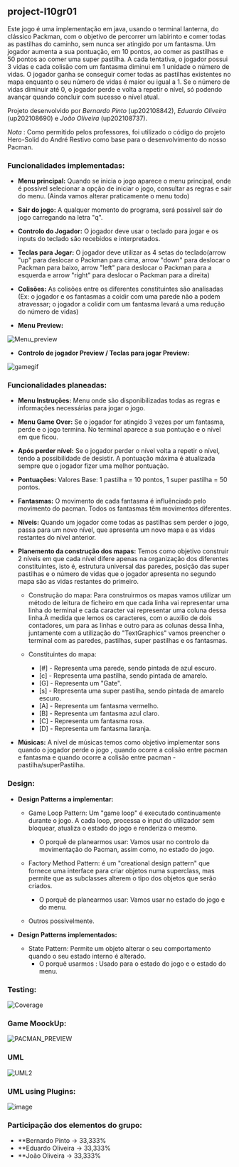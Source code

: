 ﻿## project-l10gr01

Este jogo é uma implementação em java, usando o terminal lanterna, do clássico Packman, com o objetivo de percorrer um labirinto e comer todas as pastilhas do caminho, sem nunca ser atingido por um fantasma. Um jogador aumenta a sua pontuação, em 10 pontos, ao comer as pastilhas e 50 pontos ao comer uma super pastilha. A cada tentativa, o jogador possui 3 vidas e cada colisão com um fantasma diminui em 1 unidade o número de vidas. O jogador ganha se conseguir comer todas as pastilhas existentes no mapa enquanto o seu número de vidas é maior ou igual a 1. Se o número de vidas diminuir até 0, o jogador perde e volta a repetir o nível, só podendo avançar quando concluir com sucesso o nível atual.

Projeto desenvolvido por *Bernardo Pinto* (up202108842), *Eduardo Oliveira* (up202108690) e *João Oliveira* (up202108737).

*Nota* : Como permitido pelos professores, foi utilizado o código do projeto Hero-Solid do André Restivo como base para o desenvolvimento do nosso Pacman.


### Funcionalidades implementadas:

- **Menu principal:** Quando se inicia o jogo aparece o menu principal, onde é possível selecionar a opção de iniciar o jogo, consultar as regras e sair do menu. (Ainda vamos alterar praticamente o menu todo)

- **Sair do jogo:** A qualquer momento do programa, será possível sair do jogo carregando na letra "q".

- **Controlo do Jogador:** O jogador deve usar o teclado para jogar e os inputs do teclado são recebidos e interpretados.

- **Teclas para Jogar:** O jogador deve utilizar as 4 setas do teclado(arrow "up" para deslocar o Packman para cima, arrow "down" para deslocar o Packman para baixo, arrow "left" para deslocar o Packman para a esquerda e arrow "right" para deslocar o Packman para a direita)

- **Colisões:** As colisões entre os diferentes constituintes são analisadas (Ex: o jogador e os fantasmas a coidir com uma parede não a podem atravessar; o jogador a colidir com um fantasma levará a uma redução do número de vidas)

- **Menu Preview:**

![Menu_preview](docs/Menu.preview.png)

- **Controlo de jogador Preview / Teclas para jogar Preview:**

![gamegif](docs/gamegif.gif)


### Funcionalidades planeadas:

- **Menu Instruções:** Menu onde são disponibilizadas todas as regras e informações necessárias para jogar o jogo.

- **Menu Game Over:** Se o jogador for atingido 3 vezes por um fantasma, perde e o jogo termina. No terminal aparece a sua pontução e o nível em que ficou.

- **Após perder nível:** Se o jogador perder o nível volta a repetir o nível, tendo a possibilidade de desistir. A pontuação máxima é atualizada sempre que o jogador fizer uma melhor pontuação.

- **Pontuações:** Valores Base: 1 pastilha = 10 pontos, 1 super pastilha = 50 pontos.

- **Fantasmas:** O movimento de cada fantasma é influênciado pelo movimento do pacman. Todos os fantasmas têm movimentos diferentes.

- **Níveis:** Quando um jogador come todas as pastilhas sem perder o jogo, passa para um novo nível, que apresenta um novo mapa e as vidas restantes do nível anterior.

- **Planemento da construção dos mapas:** Temos como objetivo construir 2 níveis em que cada nível difere apenas na organização dos diferentes constituintes, isto é, estrutura universal das paredes, posição das super pastilhas e o número de vidas que o jogador apresenta no segundo mapa são as vidas restantes do primeiro.
    
    - Construção do mapa: Para construirmos os mapas vamos utilizar um método de leitura de ficheiro em que cada linha vai representar uma linha do terminal e cada caracter vai representar uma coluna dessa linha.À medida que lemos os caracteres, com o auxilio de dois contadores, um para as linhas e outro para as colunas dessa linha, juntamente com a utilização do "TextGraphics" vamos preencher o terminal com as paredes, pastilhas, super pastilhas e os fantasmas.
  
    - Constituintes do mapa:
      - [#] - Representa uma parede, sendo pintada de azul escuro.
      - [c] - Representa uma pastilha, sendo pintada de amarelo.
      - [G] - Representa um "Gate".
      - [s] - Representa uma super pastilha, sendo pintada de amarelo escuro.
      - [A] - Representa um fantasma vermelho.
      - [B] - Representa um fantasma azul claro.
      - [C] - Representa um fantasma rosa.
      - [D] - Representa um fantasma laranja.

- **Músicas:** A nível de músicas temos como objetivo implementar sons quando o jogador perde o jogo , quando ocorre a colisão entre pacman e fantasma e quando ocorre a colisão entre pacman - pastilha/superPastilha.


### Design:

- **Design Patterns a implementar:**

    - Game Loop Pattern: Um "game loop" é executado continuamente durante o jogo. A cada loop, processa o input do utilizador sem bloquear, atualiza o estado do jogo e renderiza o mesmo.
        - O porquê de planearmos usar: Vamos usar  no controlo da movimentação do Pacman, assim como, no estado do jogo.

    - Factory Method Pattern: é um "creational design pattern" que fornece uma interface para criar objetos numa superclass, mas permite que as subclasses alterem o tipo dos objetos que serão criados.
        - O porquê de planearmos usar: Vamos usar no estado do jogo e do menu.

    - Outros possivelmente.

- **Design Patterns implementados:**
    - State Pattern: Permite um objeto alterar o seu comportamento quando o seu estado interno é alterado.
        - O porquê usarmos : Usado para o estado do jogo e o estado do menu.

### Testing:
![Coverage](docs/Coverage.png)

### Game MoockUp:
![PACMAN_PREVIEW](docs/PACMAN_PREVIEW.jpg)

### UML
![UML2](docs/UML2.png)

### UML using Plugins:
![image](docs/image.png)



### Participação dos elementos do grupo:
- **Bernardo Pinto -> 33,333%
- **Eduardo Oliveira -> 33,333%
- **João Oliveira -> 33,333%
